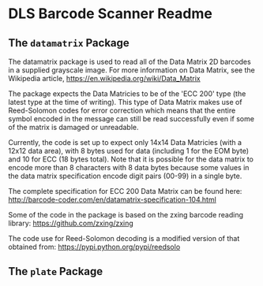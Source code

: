 DLS Barcode Scanner Readme
==========================

The `datamatrix` Package
------------------------
The datamatrix package is used to read all of the Data Matrix 2D barcodes in a supplied grayscale image. For more information on Data Matrix, see the Wikipedia article, <https://en.wikipedia.org/wiki/Data_Matrix>

The package expects the Data Matricies to be of the 'ECC 200' type (the latest type at the time of writing). This type of Data Matrix makes use of Reed-Solomon codes for error correction which means that the entire symbol encoded in the message can still be read successfully even if some of the matrix is damaged or unreadable.

Currently, the code is set up to expect only 14x14 Data Matricies (with a 12x12 data area), with 8 bytes used for data (including 1 for the EOM byte) and 10 for ECC (18 bytes total). Note that it is possible for the data matrix to encode more than 8 characters with 8 data bytes because some values in the data matrix specification encode digit pairs (00-99) in a single byte.

The complete specification for ECC 200 Data Matrix can be found here: <http://barcode-coder.com/en/datamatrix-specification-104.html>

Some of the code in the package is based on the zxing barcode reading library: <https://github.com/zxing/zxing>

The code use for Reed-Solomon decoding is a modified version of that obtained from: <https://pypi.python.org/pypi/reedsolo>


The `plate` Package
-------------------
